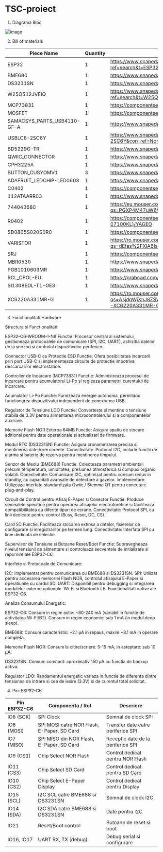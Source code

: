 # TSC-proiect

1. Diagrama Bloc

![image](https://github.com/user-attachments/assets/a9e8e494-4cfa-4854-8f94-42a557fe4d2d)

2. Bill of materials


| Piece Name | Quantity | Link |
|------------|----------|------|
| ESP32 | 1 | https://www.snapeda.com/parts/ESP32-C6-WROOM-1-N8/Espressif%20Systems/view-part/?ref=search&t=ESP32-C6-WROOM-1-N8 |
| BME680 | 1 | https://www.snapeda.com/parts/BME680/Bosch%20Sensortec/view-part/?ref=search&t=bme680 |
| DS3231SN | 1 | https://www.snapeda.com/parts/DS3231SN%23/Analog%20Devices/view-part/?ref=search&t=DS3231SN%23 |
| W25Q512JVEIQ | 1 | https://www.snapeda.com/parts/W25Q512JVEIQ/Winbond%20Electronics/view-part/?ref=search&t=W25Q512JVEIQ |
| MCP73831 | 1 | https://componentsearchengine.com/part-view/MCP73831T-2ACI%2FOT/Microchip |
| MOSFET | 1 | https://componentsearchengine.com/part-view/DMG2305UX-7/Diodes%20Incorporated |
| SAMACSYS_PARTS_USB4110-GF-A | 1 | https://www.snapeda.com/parts/USB4110-GF-A./Global%20Connector%20Technology/view-part/ |
| USBLC6-2SC6Y | 1 | https://www.snapeda.com/parts/USBLC6-2SC6Y/STMicroelectronics/view-part/?ref=dk&t=USBLC6-2SC6Y&con_ref=None |
| BD5229G-TR | 1 | https://www.snapeda.com/parts/BD5229G-TR/Rohm/view-part/?ref=search&t=BD5229G-TR |
| QWIIC_CONNECTOR | 1 | https://www.snapeda.com/parts/PRT-14417/SparkFun/view-part/ |
| CPH3225A | 1 | https://www.snapeda.com/parts/CPH3225A/Seiko/view-part/ |
| BUTTON_CUSYOMV1 | 3 | https://www.snapeda.com/search/?q=EVQP7L01P&search-type=parts |
| ADAFRUIT_LEDCHIP-LED0603 | 1 | https://www.snapeda.com/parts/KP-1608SURCK/Kingbright/view-part/?ref=search&t=LED%200603 |
| C0402 | 1 | https://componentsearchengine.com/part-view/CC0402MRX5R5BB106/YAGEO |
| 112ATAARR03 | 1 | https://www.snapeda.com/parts/112A-TAAR-R03/Attend/view-part/ |
| 744043680 | 1 | https://eu.mouser.com/ProductDetail/Wurth-Elektronik/744043680?qs=PGXP4M47uW6VkZq%252BkzjrHA%3D%3D |
| R0402 | 1 | https://componentsearchengine.com/part-view/R0402%201%25%20100%20K%20(RC0402FR-07100KL)/YAGEO |
| SD0805S020S1R0 | 1 | https://componentsearchengine.com/part-view/SD0805S020S1R0/Kyocera%20AVX |
| VARISTOR | 1 | https://ro.mouser.com/ProductDetail/EPCOS-TDK/B72520T0350K062?qs=dEfas%2FXlABIszF52uu7vrg%3D%3D |
| SRJ | 1 | https://componentsearchengine.com/part-view/FH34SRJ-24S-0.5SH(99)/Hirose |
| MBR0530 | 1 | https://www.snapeda.com/parts/MBR0530/Onsemi/view-part/ |
| PGB1010603MR | 1 | https://www.snapeda.com/parts/PGB1010603MR/Littelfuse/view-part/ |
| RCL_CPOL-EU | 1 | https://grabcad.com/library/tantalum-smd-capacitor-type-b-3528-1 |
| SI1308EDL-T1-GE3 | 1 | https://www.snapeda.com/parts/SI1308EDL-T1-GE3/Vishay/view-part/ |
| XC6220A331MR-G | 1 | https://ro.mouser.com/ProductDetail/Torex-Semiconductor/XC6220A331MR-G?qs=AsjdqWjXhJ8ZSWznL1J0gg%3D%3D&utm_source=octopart&utm_medium=aggregator&utm_campaign=865-XC6220A331MR-G&utm_content=Torex%20Semiconductor |


3. Functionalitati Hardware

Structura si Functionalitati:

ESP32-C6-WROOM-1-N8
Functie: Procesor central al sistemului, gestioneaza protocoalele de comunicare (SPI, I2C, UART), achizitia datelor de la senzori si controlul dispozitivelor periferice.

Connector USB-C cu Protectie ESD
Functie: Ofera posibilitatea incarcarii prin port USB-C si implementeaza circuite de protectie impotriva descarcarilor electrostatice.

Controller de Incarcare (MCP73831)
Functie: Administreaza procesul de incarcare pentru acumulatorul Li-Po si regleaza parametrii curentului de incarcare.

Acumulator Li-Po
Functie: Furnizeaza energie autonoma, permitand functionarea dispozitivului independent de conexiunea USB.

Regulator de Tensiune LDO
Functie: Converteste si mentine o tensiune stabila de 3.3V pentru alimentarea microcontrolerului si a componentelor auxiliare.

Memorie Flash NOR Externa 64MB
Functie: Asigura spatiu de stocare aditional pentru date operationale si actualizari de firmware.

Modul RTC (DS3231SN)
Functie: Asigura cronometrarea precisa si mentinerea datei/orei curente.
Conectivitate: Protocol I2C, include functii de alarma si baterie de rezerva pentru mentinerea timpului.

Senzor de Mediu (BME688)
Functie: Colecteaza parametri ambientali precum temperatura, umiditatea, presiunea atmosferica si compusi organici volatili.
Conectivitate: Comunicare I2C, optimizat pentru consum redus in standby, cu capacitati avansate de detectare a gazelor.
Implementare: Utilizeaza interfata standardizata Qwiic / Stemma QT pentru conectare plug-and-play.

Circuit de Control pentru Afisaj E-Paper si Conector
Functie: Produce semnalele specifice pentru operarea afisajelor electroforetice si faciliteaza compatibilitatea cu diferite tipuri de ecrane.
Conectivitate: Protocol SPI, cu linii dedicate pentru control (Busy, Reset, DC, CS).

Card SD
Functie: Faciliteaza stocarea extinsa a datelor, fisierelor de configurare si inregistrarilor pe termen lung.
Conectivitate: Interfata SPI cu linie dedicata de selectie.

Supervisor de Tensiune si Butoane Reset/Boot
Functie: Supravegheaza nivelul tensiunii de alimentare si controleaza secventele de initializare si repornire ale ESP32-C6.

Interfete si Protocoale de Comunicare:

I2C: Implementat pentru comunicarea cu BME688 si DS3231SN.
SPI: Utilizat pentru accesarea memoriei Flash NOR, controlul afisajului E-Paper si operatiunile cu cardul SD.
UART: Disponibil pentru debugging si integrarea modulelor externe optionale.
Wi-Fi si Bluetooth LE: Functionalitati native ale ESP32-C6.

Analiza Consumului Energetic:

ESP32-C6:
Consum in regim activ: ~80-240 mA (variabil in functie de activitatea Wi-Fi/BT).
Consum in regim economic: sub 1 mA (in modul deep sleep).


BME688:
Consum caracteristic: ~2.1 µA in repaus, maxim ~3.1 mA in operare completa.


Memorie Flash NOR:
Consum la citire/scriere: 5-15 mA, in asteptare: sub 10 µA.


DS3231SN:
Consum constant: aproximativ 150 µA cu functia de backup activa.


Regulator LDO:
Randamentul energetic variaza in functie de diferenta dintre tensiunea de intrare si cea de iesire (3.3V) si de curentul total solicitat.


4. Pini ESP32-C6


| Pin ESP32-C6  | Componenta / Rol                       | Descriere                             |
|---------------|---------------------------------------|---------------------------------------|
| IO8 (SCK)     | SPI Clock                             | Semnal de clock SPI                   |
| IO6 (MOSI)    | SPI MOSI catre NOR Flash, E-Paper, SD Card | Transfer date catre periferice SPI   |
| IO7 (MISO)    | SPI MISO din NOR Flash, E-Paper, SD Card | Receptie date de la periferice SPI |
| IO9 (CS1)     | Chip Select NOR Flash                 | Control dedicat pentru NOR Flash      |
| IO11 (CS3)    | Chip Select SD Card                   | Control dedicat pentru SD Card        |
| IO10 (CS2)    | Chip Select E-Paper Display           | Control dedicat pentru Display        |
| IO15 (SCL)    | I2C SCL catre BME688 si DS3231SN      | Semnal de clock I2C                   |
| IO14 (SDA)    | I2C SDA catre BME688 si DS3231SN      | Date pentru I2C         |
| IO21          | Reset/Boot control                    | Butoane de reset si boot              |
| IO16, IO17    | UART RX, TX (debug)                   | Debug serial si configurare           |

